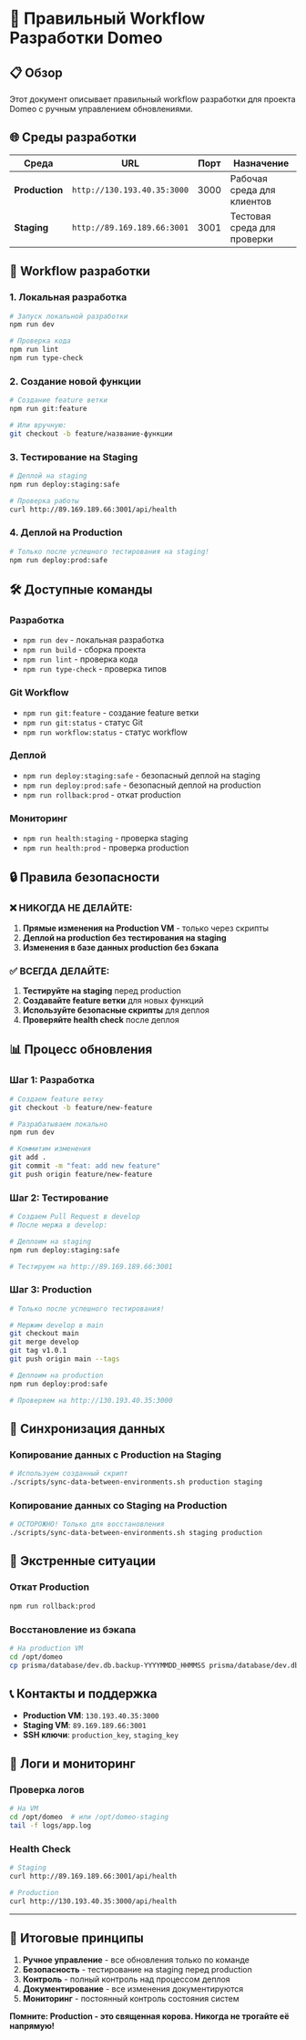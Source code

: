# 🚀 Правильный Workflow Разработки Domeo

## 📋 Обзор

Этот документ описывает правильный workflow разработки для проекта Domeo с ручным управлением обновлениями.

## 🌐 Среды разработки

| **Среда** | **URL** | **Порт** | **Назначение** |
|-----------|---------|----------|----------------|
| **Production** | `http://130.193.40.35:3000` | 3000 | Рабочая среда для клиентов |
| **Staging** | `http://89.169.189.66:3001` | 3001 | Тестовая среда для проверки |

## 🔄 Workflow разработки

### **1. Локальная разработка**

```bash
# Запуск локальной разработки
npm run dev

# Проверка кода
npm run lint
npm run type-check
```

### **2. Создание новой функции**

```bash
# Создание feature ветки
npm run git:feature

# Или вручную:
git checkout -b feature/название-функции
```

### **3. Тестирование на Staging**

```bash
# Деплой на staging
npm run deploy:staging:safe

# Проверка работы
curl http://89.169.189.66:3001/api/health
```

### **4. Деплой на Production**

```bash
# Только после успешного тестирования на staging!
npm run deploy:prod:safe
```

## 🛠️ Доступные команды

### **Разработка**
- `npm run dev` - локальная разработка
- `npm run build` - сборка проекта
- `npm run lint` - проверка кода
- `npm run type-check` - проверка типов

### **Git Workflow**
- `npm run git:feature` - создание feature ветки
- `npm run git:status` - статус Git
- `npm run workflow:status` - статус workflow

### **Деплой**
- `npm run deploy:staging:safe` - безопасный деплой на staging
- `npm run deploy:prod:safe` - безопасный деплой на production
- `npm run rollback:prod` - откат production

### **Мониторинг**
- `npm run health:staging` - проверка staging
- `npm run health:prod` - проверка production

## 🔒 Правила безопасности

### **❌ НИКОГДА НЕ ДЕЛАЙТЕ:**
1. **Прямые изменения на Production VM** - только через скрипты
2. **Деплой на production без тестирования на staging**
3. **Изменения в базе данных production без бэкапа**

### **✅ ВСЕГДА ДЕЛАЙТЕ:**
1. **Тестируйте на staging** перед production
2. **Создавайте feature ветки** для новых функций
3. **Используйте безопасные скрипты** для деплоя
4. **Проверяйте health check** после деплоя

## 📊 Процесс обновления

### **Шаг 1: Разработка**
```bash
# Создаем feature ветку
git checkout -b feature/new-feature

# Разрабатываем локально
npm run dev

# Коммитим изменения
git add .
git commit -m "feat: add new feature"
git push origin feature/new-feature
```

### **Шаг 2: Тестирование**
```bash
# Создаем Pull Request в develop
# После мержа в develop:

# Деплоим на staging
npm run deploy:staging:safe

# Тестируем на http://89.169.189.66:3001
```

### **Шаг 3: Production**
```bash
# Только после успешного тестирования!

# Мержим develop в main
git checkout main
git merge develop
git tag v1.0.1
git push origin main --tags

# Деплоим на production
npm run deploy:prod:safe

# Проверяем на http://130.193.40.35:3000
```

## 🔧 Синхронизация данных

### **Копирование данных с Production на Staging**
```bash
# Используем созданный скрипт
./scripts/sync-data-between-environments.sh production staging
```

### **Копирование данных со Staging на Production**
```bash
# ОСТОРОЖНО! Только для восстановления
./scripts/sync-data-between-environments.sh staging production
```

## 🚨 Экстренные ситуации

### **Откат Production**
```bash
npm run rollback:prod
```

### **Восстановление из бэкапа**
```bash
# На production VM
cd /opt/domeo
cp prisma/database/dev.db.backup-YYYYMMDD_HHMMSS prisma/database/dev.db
```

## 📞 Контакты и поддержка

- **Production VM**: `130.193.40.35:3000`
- **Staging VM**: `89.169.189.66:3001`
- **SSH ключи**: `production_key`, `staging_key`

## 📝 Логи и мониторинг

### **Проверка логов**
```bash
# На VM
cd /opt/domeo  # или /opt/domeo-staging
tail -f logs/app.log
```

### **Health Check**
```bash
# Staging
curl http://89.169.189.66:3001/api/health

# Production
curl http://130.193.40.35:3000/api/health
```

---

## 🎯 Итоговые принципы

1. **Ручное управление** - все обновления только по команде
2. **Безопасность** - тестирование на staging перед production
3. **Контроль** - полный контроль над процессом деплоя
4. **Документирование** - все изменения документируются
5. **Мониторинг** - постоянный контроль состояния систем

**Помните: Production - это священная корова. Никогда не трогайте её напрямую!**
